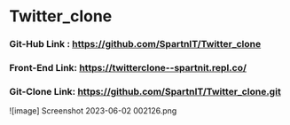 # Twitter_clone

### Git-Hub Link : https://github.com/SpartnIT/Twitter_clone
### Front-End Link: https://twitterclone--spartnit.repl.co/
### Git-Clone Link: https://github.com/SpartnIT/Twitter_clone.git
![image] Screenshot 2023-06-02 002126.png
